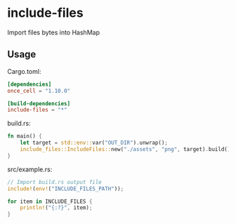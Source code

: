 # include-files

Import files bytes into HashMap

## Usage

Cargo.toml:

```toml
[dependencies]
once_cell = "1.10.0"

[build-dependencies]
include-files = "*"
```

build.rs:

```rust
fn main() {
    let target = std::env::var("OUT_DIR").unwrap();
    include_files::IncludeFiles::new("./assets", "png", target).build().unwrap();
}
```

src/example.rs:
```rust
// Import build.rs output file
include!(env!("INCLUDE_FILES_PATH"));

for item in INCLUDE_FILES {
    println!("{:?}", item);
}
```